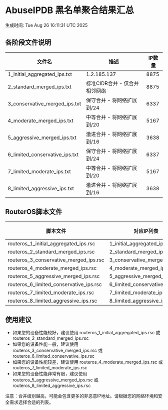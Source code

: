# AbuseIPDB 黑名单聚合结果汇总
生成时间: Tue Aug 26 16:11:31 UTC 2025

## 各阶段文件说明

| 文件名 | 描述 | IP数量 |
|--------|------|--------|
| 1_initial_aggregated_ips.txt | 1.2.185.137 | 8875 |
| 2_standard_merged_ips.txt | 标准CIDR合并 - 仅合并相邻网络 | 8875 |
| 3_conservative_merged_ips.txt | 保守合并 - 将网络扩展到/24 | 6337 |
| 4_moderate_merged_ips.txt | 中等合并 - 将网络扩展到/20 | 5167 |
| 5_aggressive_merged_ips.txt | 激进合并 - 将网络扩展到/16 | 3638 |
| 6_limited_conservative_ips.txt | 保守合并 - 将网络扩展到/24 | 6337 |
| 7_limited_moderate_ips.txt | 中等合并 - 将网络扩展到/20 | 5167 |
| 8_limited_aggressive_ips.txt | 激进合并 - 将网络扩展到/16 | 3638 |

## RouterOS脚本文件

| 脚本文件 | 对应IP列表 | IP数量 |
|----------|------------|--------|
| routeros_1_initial_aggregated_ips.rsc | 1_initial_aggregated_ips.txt | 8875 |
| routeros_2_standard_merged_ips.rsc | 2_standard_merged_ips.txt | 8875 |
| routeros_3_conservative_merged_ips.rsc | 3_conservative_merged_ips.txt | 6337 |
| routeros_4_moderate_merged_ips.rsc | 4_moderate_merged_ips.txt | 5167 |
| routeros_5_aggressive_merged_ips.rsc | 5_aggressive_merged_ips.txt | 3638 |
| routeros_6_limited_conservative_ips.rsc | 6_limited_conservative_ips.txt | 6337 |
| routeros_7_limited_moderate_ips.rsc | 7_limited_moderate_ips.txt | 5167 |
| routeros_8_limited_aggressive_ips.rsc | 8_limited_aggressive_ips.txt | 3638 |

## 使用建议

- 如果您的设备性能较好，建议使用 routeros_1_initial_aggregated_ips.rsc 或 routeros_2_standard_merged_ips.rsc
- 如果您的设备性能一般，建议使用 routeros_3_conservative_merged_ips.rsc 或 routeros_6_limited_conservative_ips.rsc
- 如果您的设备性能较差，建议使用 routeros_4_moderate_merged_ips.rsc 或 routeros_7_limited_moderate_ips.rsc
- 如果您的设备性能非常有限，建议使用 routeros_5_aggressive_merged_ips.rsc 或 routeros_8_limited_aggressive_ips.rsc

注意：合并级别越高，可能会包含更多的非恶意IP地址。请根据您的网络环境和安全需求选择合适的列表。
